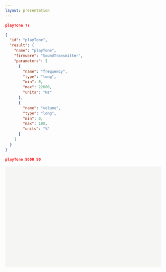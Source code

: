 ```yaml
---
layout: presentation
---
```


```json
playTone ??
```

```json
{
  "id": "playTone",
  "result": {
    "name": "playTone",
    "firmware": "SoundTransmitter",
    "parameters": [
      {
        "name": "frequency",
        "type": "long",
        "min": 0,
        "max": 22000,
        "units": "Hz"
      },
      {
        "name": "volume",
        "type": "long",
        "min": 0,
        "max": 100,
        "units": "%"
      }
    ]
  }
}
```

```json
playTone 5000 50
```

[![](assets/img/white.png)](trigger-tone)
